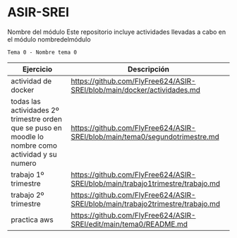 # ASIR-SREI
Nombre del módulo
Este repositorio incluye actividades llevadas a cabo en el módulo nombredelmódulo


    Tema 0 - Nombre tema 0
  
| Ejercicio   | Descripción   |
| ----------- | ------------- |
| actividad de docker |       https://github.com/FlyFree624/ASIR-SREI/blob/main/docker/actividades.md        |
| todas las actividades 2º trimestre orden que se puso en moodle lo nombre como actividad y su numero |  https://github.com/FlyFree624/ASIR-SREI/blob/main/tema0/segundotrimestre.md         |
| trabajo 1º trimestre |    https://github.com/FlyFree624/ASIR-SREI/blob/main/trabajo1trimestre/trabajo.md           |
| trabajo 2º trimestre|   https://github.com/FlyFree624/ASIR-SREI/blob/main/trabajo2trimestre/trabajo.md            |
| practica aws | https://github.com/FlyFree624/ASIR-SREI/edit/main/tema0/README.md          |


